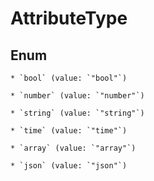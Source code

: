 
# AttributeType

## Enum


    * `bool` (value: `"bool"`)

    * `number` (value: `"number"`)

    * `string` (value: `"string"`)

    * `time` (value: `"time"`)

    * `array` (value: `"array"`)

    * `json` (value: `"json"`)



